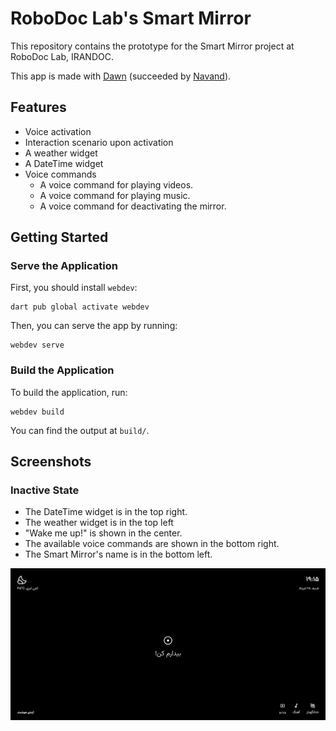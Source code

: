 # RoboDoc Lab's Smart Mirror

This repository contains the prototype for the Smart Mirror project at RoboDoc
Lab, IRANDOC.

This app is made with [Dawn](https://github.com/Hawmex/dawn) (succeeded by
[Navand](https://github.com/Hawmex/navand)).

## Features

- Voice activation
- Interaction scenario upon activation
- A weather widget
- A DateTime widget
- Voice commands
  - A voice command for playing videos.
  - A voice command for playing music.
  - A voice command for deactivating the mirror.

## Getting Started

### Serve the Application

First, you should install `webdev`:

```
dart pub global activate webdev
```

Then, you can serve the app by running:

```
webdev serve
```

### Build the Application

To build the application, run:

```
webdev build
```

You can find the output at `build/`.

## Screenshots

### Inactive State

- The DateTime widget is in the top right.
- The weather widget is in the top left
- "Wake me up!" is shown in the center.
- The available voice commands are shown in the bottom right.
- The Smart Mirror's name is in the bottom left.

![Smart Mirror](./screenshots/main.png)
